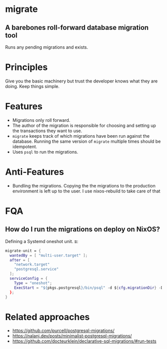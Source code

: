 # migrate
## A barebones roll-forward database migration tool

Runs any pending migrations and exists.

# Principles

Give you the basic machinery but trust the developer knows what they are
doing. Keep things simple.

# Features

- Migrations only roll forward.
- The author of the migration is responsible for choosing and setting up the
  transactions they want to use.
- `migrate` keeps track of which migrations have been run against the
  database. Running the same version of `migrate` multiple times should be
  idempotent.
- Uses `psql` to run the migrations.

# Anti-Features

- Bundling the migrations. Copying the the migrations to the production
  environment is left up to the user. I use nixos-rebuild to take care of that


# FQA

## How do I run the migrations on deploy on NixOS?

Defining a Systemd oneshot unit. ⩰:

```nix
migrate-unit = {
  wantedBy = [ "multi-user.target" ];
  after = [
    "network.target"
    "postgresql.service"
  ];
  serviceConfig = {
    Type = "oneshot";
    ExecStart = "${pkgs.postgresql}/bin/psql" -d ${cfg.migrationDir} -D ${cfg.dburl}
  };
}

```

# Related approaches

- https://github.com/purcell/postgresql-migrations/
- https://nalanj.dev/posts/minimalist-postgresql-migrations/
- https://github.com/docteurklein/declarative-sql-migrations/#run-tests
